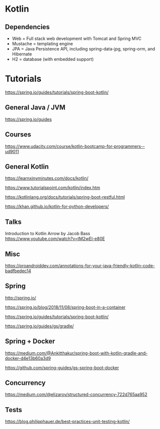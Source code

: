 # Kotlin

## Dependencies
- Web = Full stack web development with Tomcat and Spring MVC
- Mustache = templating engine
- JPA = Java Persistence API, including spring-data-jpg, spring-orm, and
  Hibernate
- H2 = database (with embedded support)

# Tutorials
https://spring.io/guides/tutorials/spring-boot-kotlin/

## General Java / JVM
https://spring.io/guides


## Courses
https://www.udacity.com/course/kotlin-bootcamp-for-programmers--ud9011

## General Kotlin
https://learnxinyminutes.com/docs/kotlin/

https://www.tutorialspoint.com/kotlin/index.htm

https://kotlinlang.org/docs/tutorials/spring-boot-restful.html

https://khan.github.io/kotlin-for-python-developers/

## Talks

Introduction to Kotlin Arrow by Jacob Bass
https://www.youtube.com/watch?v=tM2wEI-e80E


## Misc
https://proandroiddev.com/annotations-for-your-java-friendly-kotlin-code-badfbedec14


## Spring
http://spring.io/

https://spring.io/blog/2018/11/08/spring-boot-in-a-container

https://spring.io/guides/tutorials/spring-boot-kotlin/

https://spring.io/guides/gs/gradle/

## Spring + Docker
https://medium.com/@Ankitthakur/spring-boot-with-kotlin-gradle-and-docker-d4e13b60a3d9

https://github.com/spring-guides/gs-spring-boot-docker


## Concurrency
https://medium.com/@elizarov/structured-concurrency-722d765aa952

## Tests
https://blog.philipphauer.de/best-practices-unit-testing-kotlin/
